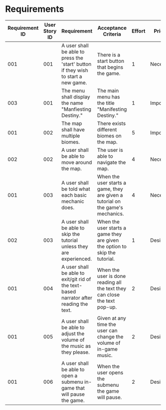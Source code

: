 # Requirements

| Requirement ID | User Story ID | Requirement | Acceptance Criteria | Effort | Priority | Status |
|----------------|---------------|-------------|---------------------|--------|----------|--------|
|            001 |           001 | A user shall be able to press the 'start' button if they wish to start a new game.             | There is a start button that begins the game. | 1 | Necessary | Planned |
|            003 |           001 | The menu shall display the name "Manfiesting Destiny."  | The main menu has the title "Manifesting Destiny." | 1 | Important | Planned |
|            001 |           002 | The map shall have multiple biomes. | There exists different biomes on the map. | 5 | Important | Planned |
|            002 |           002 | A user shall be able to move around the map. | The user is able to navigate the map. | 4 | Necessary | Planned |
|            001 |           003 | A user shall be told what each basic mechanic does.   | When the user starts a game, they are given a tutorial on the game's mechanics. | 4 | Necessary | Planned |
|            002 |           003 | A user shall be able to skip the tutorial unless they are experienced. | When the user starts a game they are given the option to skip the tutorial. | 1 | Desirable | Planned |
|            001 |           004 | A user shall be able to exit/git rid of the text-based narrator after reading the text. | When the user is done reading all the text they can close the text pop-up. | 2 | Desirable | Planned |
|            001 |           005 | A user shall be able to adjust the volume of the music as they please. | Given at any time the user can change the volume of in-game music. | 2 | Desirable | Planned |
|            001 |           006 | A user shall be able to open a submenu in-game that will pause the game. | When the user opens the submenu the game will pause. | 2 | Desirable | Planned |
